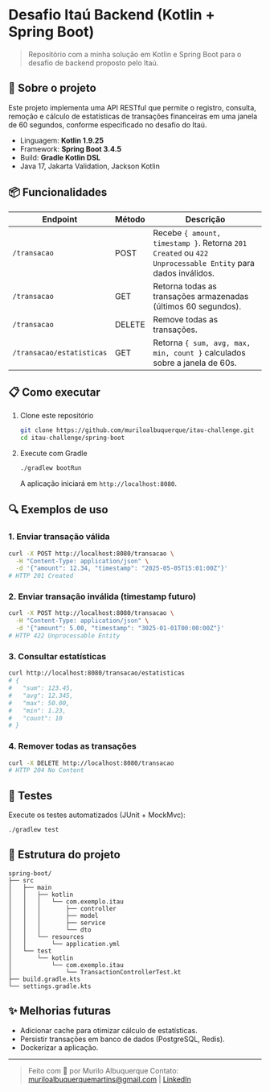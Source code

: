 # Desafio Itaú Backend (Kotlin + Spring Boot)

> Repositório com a minha solução em Kotlin e Spring Boot para o desafio de backend proposto pelo Itaú.

## 🚀 Sobre o projeto

Este projeto implementa uma API RESTful que permite o registro, consulta, remoção e cálculo de estatísticas de transações financeiras em uma janela de 60 segundos, conforme especificado no desafio do Itaú.

* Linguagem: **Kotlin 1.9.25**
* Framework: **Spring Boot 3.4.5**
* Build: **Gradle Kotlin DSL**
* Java 17, Jakarta Validation, Jackson Kotlin

## 📦 Funcionalidades

| Endpoint                  | Método | Descrição                                                                                                 |
| ------------------------- | ------ | --------------------------------------------------------------------------------------------------------- |
| `/transacao`              | POST   | Recebe `{ amount, timestamp }`. Retorna `201 Created` ou `422 Unprocessable Entity` para dados inválidos. |
| `/transacao`              | GET    | Retorna todas as transações armazenadas (últimos 60 segundos).                                            |
| `/transacao`              | DELETE | Remove todas as transações.                                                                               |
| `/transacao/estatisticas` | GET    | Retorna `{ sum, avg, max, min, count }` calculados sobre a janela de 60s.                                 |

## 📋 Como executar

1. Clone este repositório

   ```bash
   git clone https://github.com/muriloalbuquerque/itau-challenge.git
   cd itau-challenge/spring-boot
   ```

2. Execute com Gradle

   ```bash
   ./gradlew bootRun
   ```

   A aplicação iniciará em `http://localhost:8080`.

## 🔍 Exemplos de uso

### 1. Enviar transação válida

```bash
curl -X POST http://localhost:8080/transacao \
  -H "Content-Type: application/json" \
  -d '{"amount": 12.34, "timestamp": "2025-05-05T15:01:00Z"}'
# HTTP 201 Created
```

### 2. Enviar transação inválida (timestamp futuro)

```bash
curl -X POST http://localhost:8080/transacao \
  -H "Content-Type: application/json" \
  -d '{"amount": 5.00, "timestamp": "3025-01-01T00:00:00Z"}'
# HTTP 422 Unprocessable Entity
```

### 3. Consultar estatísticas

```bash
curl http://localhost:8080/transacao/estatisticas
# {
#   "sum": 123.45,
#   "avg": 12.345,
#   "max": 50.00,
#   "min": 1.23,
#   "count": 10
# }
```

### 4. Remover todas as transações

```bash
curl -X DELETE http://localhost:8080/transacao
# HTTP 204 No Content
```

## 🧪 Testes

Execute os testes automatizados (JUnit + MockMvc):

```bash
./gradlew test
```

## 📝 Estrutura do projeto

```
spring-boot/
├── src
│   ├── main
│   │   ├── kotlin
│   │   │   └── com.exemplo.itau
│   │   │       ├── controller
│   │   │       ├── model
│   │   │       ├── service
│   │   │       └── dto
│   │   └── resources
│   │       └── application.yml
│   └── test
│       └── kotlin
│           └── com.exemplo.itau
│               └── TransactionControllerTest.kt
├── build.gradle.kts
└── settings.gradle.kts
```

## ✨ Melhorias futuras

* Adicionar cache para otimizar cálculo de estatísticas.
* Persistir transações em banco de dados (PostgreSQL, Redis).
* Dockerizar a aplicação.

---

> Feito com 💜 por Murilo Albuquerque
> Contato: [muriloalbuquerquemartins@gmail.com](mailto:muriloalbuquerquemartins@gmail.com) | [LinkedIn](https://www.linkedin.com/in/murilo-albuquerque-dev/)
